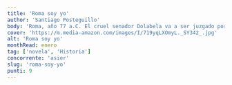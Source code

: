 ```yaml
---
title: 'Roma soy yo'
author: 'Santiago Posteguillo'
body: 'Roma, año 77 a.C. El cruel senador Dolabela va a ser juzgado por corrupción, pero ha contratado a los mejores abogados, ha comprado al jurado y, además, es conocido por usar la violencia contra todos los que se enfrentan a él. Nadie se atreve a ser el fiscal, hasta que de pronto, contra todo pronóstico, un joven patricio de tan solo veintitrés años acepta llevar la acusación, defender al pueblo de Roma y desafiar el poder de las élites. El nombre del desconocido abogado es Cayo Julio César.'
cover: 'https://m.media-amazon.com/images/I/719yqLXOmyL._SY342_.jpg'
alt: 'Roma soy yo'
monthRead: enero
tag: ['novela', 'Historia']
concorrente: 'asier'
slug: 'roma-soy-yo'
punti: 9
---
```

